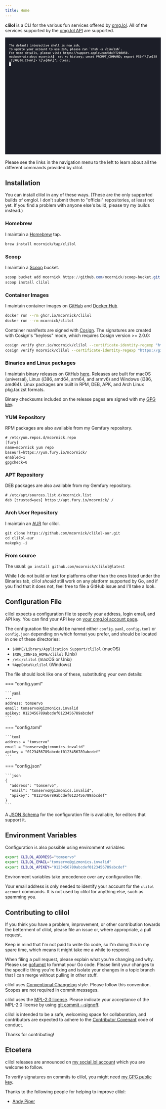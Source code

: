 ```yaml
---
title: Home
---
```

__clilol__ is a CLI for the various fun services offered by [omg.lol](https://omg.lol/). All of the services supported by the [omg.lol API](https://api.omg.lol) are supported.

![Screenshot](clilol.gif "Screenshot")

Please see the links in the navigation menu to the left to learn about all the different commands provided by clilol.

## Installation

You can install clilol in any of these ways. (These are the only supported builds of omglol. I don't submit them to "official" repositories, at least not yet. If you find a problem with anyone else's build, please try my builds instead.)

### Homebrew

I maintain a [Homebrew](https://brew.sh/) tap.

```bash
brew install mcornick/tap/clilol
```

### Scoop

I maintain a [Scoop](https://scoop.sh/) bucket.

```powershell
scoop bucket add mcornick https://github.com/mcornick/scoop-bucket.git
scoop install clilol
```

### Container Images

I maintain container images on [GitHub](https://github.com/mcornick/clilol/pkgs/container/clilol) and [Docker Hub](https://hub.docker.com/repository/docker/mcornick/clilol).

```bash
docker run --rm ghcr.io/mcornick/clilol
docker run --rm mcornick/clilol
```

Container manifests are signed with [Cosign](https://docs.sigstore.dev/cosign/overview/). The signatures are created with Cosign's "keyless" mode, which requires Cosign version >= 2.0.0:

```bash
cosign verify ghcr.io/mcornick/clilol --certificate-identity-regexp "https://github.com/mcornick/clilol.*" --certificate-oidc-issuer "https://token.actions.githubusercontent.com"
cosign verify mcornick/clilol --certificate-identity-regexp "https://github.com/mcornick/clilol.*" --certificate-oidc-issuer "https://token.actions.githubusercontent.com"
```

### Binaries and Linux packages

I maintain binary releases on GitHub [here](https://github.com/mcornick/clilol/releases). Releases are built for macOS (universal), Linux (i386, amd64, arm64, and armv6) and Windows (i386, amd64). Linux packages are built in RPM, DEB, APK, and Arch Linux pkg.tar.zst formats.

Binary checksums included on the release pages are signed with my [GPG key](https://github.com/mcornick.gpg).

### YUM Repository

RPM packages are also available from my Gemfury repository.

```
# /etc/yum.repos.d/mcornick.repo
[fury]
name=mcornick yum repo
baseurl=https://yum.fury.io/mcornick/
enabled=1
gpgcheck=0
```

### APT Repository

DEB packages are also available from my Gemfury repository.

```
# /etc/apt/sources.list.d/mcornick.list
deb [trusted=yes] https://apt.fury.io/mcornick/ /
```

### Arch User Repository

I maintain an [AUR](https://wiki.archlinux.org/title/Arch_User_Repository) for clilol.

```
git clone https://github.com/mcornick/clilol-aur.git
cd clilol-aur
makepkg -i
```

### From source

The usual: `go install github.com/mcornick/clilol@latest`

While I do not build or test for platforms other than the ones listed under the Binaries tab, clilol _should_ still work on any platform supported by Go, and if you find that it does not, feel free to file a GitHub issue and I'll take a look.

## Configuration File

clilol expects a configuration file to specify your address, login email, and API key. You can find your API key on [your omg.lol account page](https://home.omg.lol/account).

The configuration file should be named either `config.yaml`, `config.toml` or `config.json` depending on which format you prefer, and should be located in one of these directories:

- `$HOME/Library/Application Support/clilol` (macOS)
- `$XDG_CONFIG_HOME/clilol` (Unix)
- `/etc/clilol` (macOS or Unix)
- `%AppData%\clilol` (Windows)

The file should look like one of these, substituting your own details:

=== "config.yaml"

    ```yaml
    ---
    address: tomservo
    email: tomservo@gizmonics.invalid
    apikey: 0123456789abcdef0123456789abcdef
    ```

=== "config.toml"

    ```toml
    address = "tomservo"
    email = "tomservo@gizmonics.invalid"
    apikey = "0123456789abcdef0123456789abcdef"
    ```

=== "config.json"

    ```json
    {
      "address": "tomservo",
      "email": "tomservo@gizmonics.invalid",
      "apikey": "0123456789abcdef0123456789abcdef"
    }
    ```
A [JSON Schema](config.schema.json) for the configuration file is available, for editors that support it.

## Environment Variables

Configuration is also possible using environment variables:

```sh
export CLILOL_ADDRESS="tomservo"
export CLILOL_EMAIL="tomservo@gizmonics.invalid"
export CLILOL_APIKEY="0123456789abcdef0123456789abcdef"
```

Environment variables take precedence over any configuration file.

Your email address is only needed to identify your account for the `clilol account` commands. It is not used by clilol for anything else, such as spamming you.

## Contributing to clilol

If you think you have a problem, improvement, or other contribution towards the betterment of clilol, please file an issue or, where appropriate, a pull request.

Keep in mind that I'm not paid to write Go code, so I'm doing this in my spare time, which means it might take me a while to respond.

When filing a pull request, please explain what you're changing and why. Please use [gofumpt](https://github.com/mvdan/gofumpt) to format your Go code. Please limit your changes to the specific thing you're fixing and isolate your changes in a topic branch that I can merge without pulling in other stuff.

clilol uses [Conventional Changelog](https://github.com/conventional-changelog/conventional-changelog-angular/blob/master/convention.md) style. Please follow this convention. Scopes are not required in commit messages.

clilol uses the [MPL-2.0 license](https://www.mozilla.org/en-US/MPL/2.0/). Please indicate your acceptance of the MPL-2.0 license by using [git commit --signoff](https://git-scm.com/docs/git-commit#Documentation/git-commit.txt--s).

clilol is intended to be a safe, welcoming space for collaboration, and contributors are expected to adhere to the [Contributor Covenant](http://contributor-covenant.org) code of conduct.

Thanks for contributing!

## Etcetera

clilol releases are announced on [my social.lol account](https://social.lol/@mcornick) which you are welcome to follow.

To verify signatures on commits to clilol, you might need [my GPG public key](https://github.com/mcornick.gpg).

Thanks to the following people for helping to improve clilol:

- [Andy Piper](https://github.com/andypiper)
